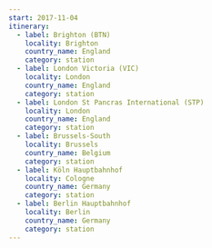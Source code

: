 ```yaml
---
start: 2017-11-04
itinerary:
  - label: Brighton (BTN)
    locality: Brighton
    country_name: England
    category: station
  - label: London Victoria (VIC)
    locality: London
    country_name: England
    category: station
  - label: London St Pancras International (STP)
    locality: London
    country_name: England
    category: station
  - label: Brussels-South
    locality: Brussels
    country_name: Belgium
    category: station
  - label: Köln Hauptbahnhof
    locality: Cologne
    country_name: Germany
    category: station
  - label: Berlin Hauptbahnhof
    locality: Berlin
    country_name: Germany
    category: station
---
```

